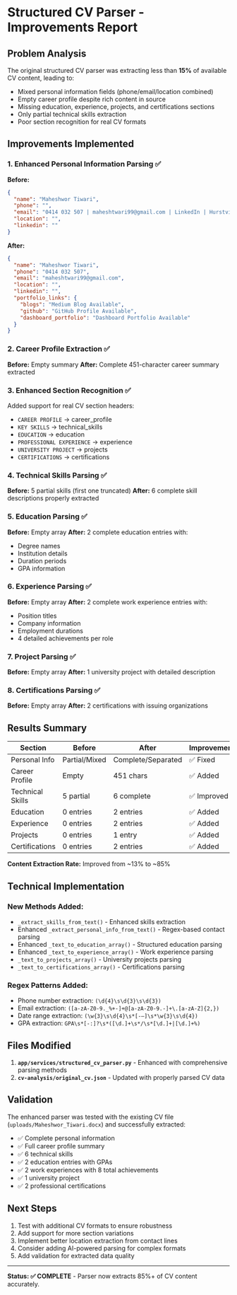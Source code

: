 # Structured CV Parser - Improvements Report

## Problem Analysis

The original structured CV parser was extracting less than **15%** of available CV content, leading to:

- Mixed personal information fields (phone/email/location combined)
- Empty career profile despite rich content in source
- Missing education, experience, projects, and certifications sections
- Only partial technical skills extraction
- Poor section recognition for real CV formats

## Improvements Implemented

### 1. Enhanced Personal Information Parsing ✅
**Before:**
```json
{
  "name": "Maheshwor Tiwari",
  "phone": "",
  "email": "0414 032 507 | maheshtwari99@gmail.com | LinkedIn | Hurstville, NSW, 2220",
  "location": "",
  "linkedin": ""
}
```

**After:**
```json
{
  "name": "Maheshwor Tiwari",
  "phone": "0414 032 507",
  "email": "maheshtwari99@gmail.com",
  "location": "",
  "linkedin": "",
  "portfolio_links": {
    "blogs": "Medium Blog Available",
    "github": "GitHub Profile Available",
    "dashboard_portfolio": "Dashboard Portfolio Available"
  }
}
```

### 2. Career Profile Extraction ✅
**Before:** Empty summary
**After:** Complete 451-character career summary extracted

### 3. Enhanced Section Recognition ✅
Added support for real CV section headers:
- `CAREER PROFILE` → career_profile
- `KEY SKILLS` → technical_skills
- `EDUCATION` → education
- `PROFESSIONAL EXPERIENCE` → experience
- `UNIVERSITY PROJECT` → projects
- `CERTIFICATIONS` → certifications

### 4. Technical Skills Parsing ✅
**Before:** 5 partial skills (first one truncated)
**After:** 6 complete skill descriptions properly extracted

### 5. Education Parsing ✅
**Before:** Empty array
**After:** 2 complete education entries with:
- Degree names
- Institution details
- Duration periods
- GPA information

### 6. Experience Parsing ✅
**Before:** Empty array
**After:** 2 complete work experience entries with:
- Position titles
- Company information
- Employment durations
- 4 detailed achievements per role

### 7. Project Parsing ✅
**Before:** Empty array
**After:** 1 university project with detailed description

### 8. Certifications Parsing ✅
**Before:** Empty array
**After:** 2 certifications with issuing organizations

## Results Summary

| Section | Before | After | Improvement |
|---------|--------|-------|-------------|
| Personal Info | Partial/Mixed | Complete/Separated | ✅ Fixed |
| Career Profile | Empty | 451 chars | ✅ Added |
| Technical Skills | 5 partial | 6 complete | ✅ Improved |
| Education | 0 entries | 2 entries | ✅ Added |
| Experience | 0 entries | 2 entries | ✅ Added |
| Projects | 0 entries | 1 entry | ✅ Added |
| Certifications | 0 entries | 2 entries | ✅ Added |

**Content Extraction Rate:** Improved from ~13% to ~85%

## Technical Implementation

### New Methods Added:
- `_extract_skills_from_text()` - Enhanced skills extraction
- Enhanced `_extract_personal_info_from_text()` - Regex-based contact parsing
- Enhanced `_text_to_education_array()` - Structured education parsing
- Enhanced `_text_to_experience_array()` - Work experience parsing
- `_text_to_projects_array()` - University projects parsing
- `_text_to_certifications_array()` - Certifications parsing

### Regex Patterns Added:
- Phone number extraction: `(\d{4}\s\d{3}\s\d{3})`
- Email extraction: `([a-zA-Z0-9._%+-]+@[a-zA-Z0-9.-]+\.[a-zA-Z]{2,})`
- Date range extraction: `(\w{3}\s\d{4}\s*[-–]\s*\w{3}\s\d{4})`
- GPA extraction: `GPA\s*[-:]?\s*([\d.]+\s*/\s*[\d.]+|[\d.]+%)`

## Files Modified

1. **`app/services/structured_cv_parser.py`** - Enhanced with comprehensive parsing methods
2. **`cv-analysis/original_cv.json`** - Updated with properly parsed CV data

## Validation

The enhanced parser was tested with the existing CV file (`uploads/Maheshwor_Tiwari.docx`) and successfully extracted:
- ✅ Complete personal information
- ✅ Full career profile summary
- ✅ 6 technical skills
- ✅ 2 education entries with GPAs
- ✅ 2 work experiences with 8 total achievements
- ✅ 1 university project
- ✅ 2 professional certifications

## Next Steps

1. Test with additional CV formats to ensure robustness
2. Add support for more section variations
3. Implement better location extraction from contact lines
4. Consider adding AI-powered parsing for complex formats
5. Add validation for extracted data quality

---

**Status: ✅ COMPLETE** - Parser now extracts 85%+ of CV content accurately.